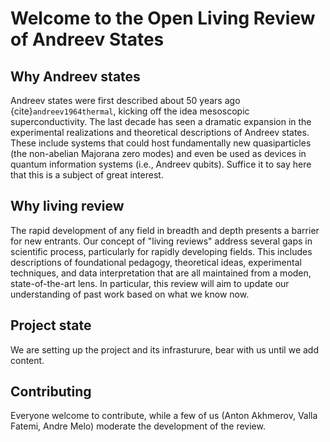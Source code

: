 # Welcome to the Open Living Review of Andreev States

## Why Andreev states 

Andreev states were first described about 50 years ago {cite}`andreev1964thermal`, kicking off the idea mesoscopic superconductivity.
The last decade has seen a dramatic expansion in the experimental realizations and theoretical descriptions of Andreev states. 
These include systems that could host fundamentally new quasiparticles (the non-abelian Majorana zero modes) and even be used as devices in quantum information systems (i.e., Andreev qubits). 
Suffice it to say here that this is a subject of great interest.

## Why living review

The rapid development of any field in breadth and depth presents a barrier for new entrants. 
Our concept of "living reviews" address several gaps in scientific process, particularly for rapidly developing fields. 
This includes descriptions of foundational pedagogy, theoretical ideas, experimental techniques, and data interpretation that are all maintained from a moden, state-of-the-art lens. 
In particular, this review will aim to update our understanding of past work based on what we know now.  

## Project state

We are setting up the project and its infrasturure, bear with us until we add content.

## Contributing

Everyone welcome to contribute, while a few of us (Anton Akhmerov, Valla Fatemi, Andre Melo) moderate the development of the review. 

```{bibliography}
```